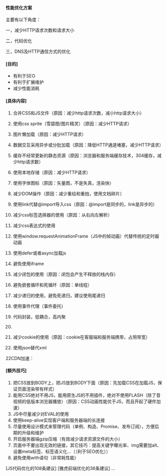#### 性能优化方案



主要有以下角度：

一，减少HTTP请求次数和请求大小

二，代码优化

三，DNS及HTTP通信方式的优化



#### [目的]

- 有利于SEO
- 有利于扩展维护
- 减少性能消耗





#### [具体内容]



1. 合并CSS和JS文件（原因：减少http请求次数，减小http请求大小）
2. 使用css sprite（雪碧图/图片精灵）（原因：减少HTTP请求）
3. 图片懒加载（原因：减少HTTP请求）
4. 数据交互采用异步或分批加载（原因：降低HTTP通道堵塞，减少HTTP请求）
5. 缓存不经常更新的静态资源（原因：浏览器和服务端缓存技术，304缓存，减少http请求数）
6. 使用本地存储（原因：减少HTTP请求）



1. 使用字体图标（原因：矢量图，不是失真，渲染快）
2. 减少DOM操作（原因：减少重绘和重拍，使用文档碎片）
3. 使用link代替@import导入css（原因：@import是同步的，link是异步的）
4. 减少css标签选择器的使用（原因：从右向左解析）
5. 减少css表达式的使用
6. 使用window.requestAnimationFrame（JS中的帧动画）代替传统的定时器动画
7. 使用defer或者async加载js
8. 避免使用iframe



1. 减少闭包的使用（原因：闭包会产生不释放的栈内存）
2. 避免嵌套循环和死循环（原因：单线程）
3. 减少递归的使用，避免死递归，建议使用尾递归
4. 使用事件代理（事件委托）
5. 代码封装，低耦合，高内聚
6. 



1. 减少cookie的使用（原因：cookie在客服端和服务端携带，占用带宽）

2. 使用json替代xml

   



22CDN加速：









#### [额外技巧]



1. 把CSS放到BODY上，把JS放到BODY下面（原因：先加载CSS在加载JS，保证页面渲染带有样式）
2. 能用CSS绝对不用JS，能用原生JS的不用插件，绝对不使用FLASH（除了音视频的低版本浏览器播放）（原因：CSS动画性能优于JS，而且开起了硬件加速）
3. JS中尽量减少对EVAL的使用
4. 使用keep-alive实现客户端和服务器端的长连接
5. 尽量使用设计模式来管理代码（单例、构造、Promise、发布订阅），方便后期的升级和维护
6. 开启服务器端gzip压缩（有效减少请求资源文件的大小）
7. 页面中不要出现无效的链接，其它技巧：提高关键字曝光率、img需要加alt、设置meta标签、标签语义化...（（利于SEO优化））
8. 避免使用with语句（非常耗性能）



 [JS代码优化的108条建议]  [雅虎前端优化的36条建议]
  ...

